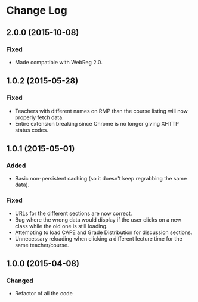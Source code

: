 # Change Log

## 2.0.0 (2015-10-08)
### Fixed
- Made compatible with WebReg 2.0.

## 1.0.2 (2015-05-28)
### Fixed
- Teachers with different names on RMP than the course listing will now properly fetch data.
- Entire extension breaking since Chrome is no longer giving XHTTP status codes.

## 1.0.1 (2015-05-01)
### Added
- Basic non-persistent caching (so it doesn't keep regrabbing the same data).

### Fixed
- URLs for the different sections are now correct.
- Bug where the wrong data would display if the user clicks on a new class while the old one is still loading.
- Attempting to load CAPE and Grade Distribution for discussion sections.
- Unnecessary reloading when clicking a different lecture time for the same teacher/course. 

## 1.0.0 (2015-04-08)
### Changed
- Refactor of all the code
